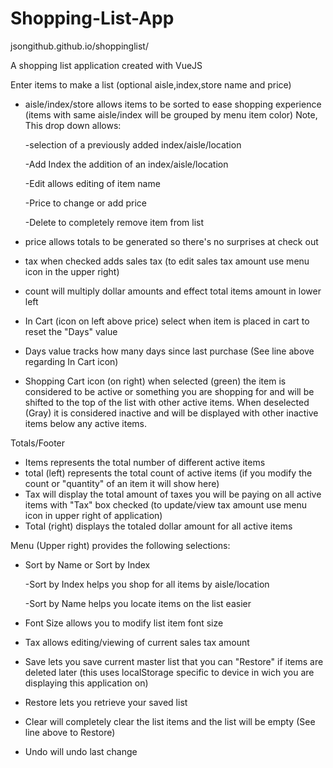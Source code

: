 # Shopping-List-App
jsongithub.github.io/shoppinglist/

A shopping list application created with VueJS

Enter items to make a list (optional aisle,index,store name and price)
  * aisle/index/store allows items to be sorted to ease shopping experience 
    (items with same aisle/index will be grouped by menu item color)
    Note, This drop down allows:
      
      -selection of a previously added index/aisle/location
      
      -Add Index the addition of an index/aisle/location
      
      -Edit allows editing of item name
      
      -Price to change or add price
      
      -Delete to completely remove item from list
      
  * price allows totals to be generated so there's no surprises at check out
  * tax when checked adds sales tax (to edit sales tax amount use menu icon in the upper right)
  * count will multiply dollar amounts and effect total items amount in lower left
  * In Cart (icon on left above price) select when item is placed in cart to reset the "Days" value
  * Days value tracks how many days since last purchase (See line above regarding In Cart icon)
  * Shopping Cart icon (on right) when selected (green) the item is considered to be active or something you are shopping for and will be shifted to the top of the list with other active items. When deselected (Gray) it is considered inactive and will be displayed with other inactive items below any active items.
  
 Totals/Footer
 *  Items represents the total number of different active items
 *  total (left) represents the total count of active items (if you modify the count or "quantity" of an item it will show here)
 * Tax will display the total amount of taxes you will be paying on all active items with "Tax" box checked (to update/view tax amount use menu icon in upper right of application)
 * Total (right) displays the totaled dollar amount for all active items
 
 Menu (Upper right)
 provides the following selections:
  * Sort by Name or Sort by Index
  
    -Sort by Index helps you shop for all items by aisle/location
    
    -Sort by Name helps you locate items on the list easier
    
  * Font Size allows you to modify list item font size
  * Tax allows editing/viewing of current sales tax amount
  * Save lets you save current master list that you can "Restore" if items are deleted later (this uses localStorage specific to device in wich you are displaying this application on)
  * Restore lets you retrieve your saved list
  * Clear will completely clear the list items and the list will be empty (See line above to Restore)
  * Undo will undo last change
  
